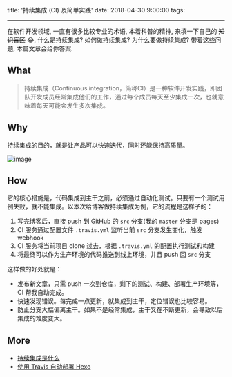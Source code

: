 title: '持续集成 (CI) 及简单实践'
date: 2018-04-30 9:00:00
tags:

---
在软件开发领域, 一直有很多比较专业的术语, 本着科普的精神, 来填一下自己的 ~~知识盲区~~ 😂, 什么是持续集成? 如何做持续集成? 为什么要做持续集成? 带着这些问题, 本篇文章会给你答案.

<!-- more -->
## What

> 持续集成（Continuous integration，简称CI）是一种软件开发实践，即团队开发成员经常集成他们的工作，通过每个成员每天至少集成一次，也就意味着每天可能会发生多次集成。



## Why

持续集成的目的，就是让产品可以快速迭代，同时还能保持高质量。

![image](https://user-images.githubusercontent.com/15377484/39465580-acb719cc-4d56-11e8-9915-2964d5e523c5.png)



## How

它的核心措施是，代码集成到主干之前，必须通过自动化测试。只要有一个测试用例失败，就不能集成。以本次给博客做持续集成为例，它的流程是这样子的：



1. 写完博客后，直接 push 到 GitHub 的 `src` 分支(我的 `master` 分支是 pages)
2. CI 服务通过配置文件 `.travis.yml` 监听当前 `src` 分支发生变化，触发 webhook
3. CI 服务将当前项目 clone 过去，根据 `.travis.yml` 的配置执行测试和构建
4. 将最终可以作为生产环境的代码推送到线上环境，并且 push 回  `src` 分支



这样做的好处就是：
- 发布新文章，只需 push 一次到仓库，剩下的测试、构建、部署生产环境等，CI 帮我自动完成。
- 快速发现错误。每完成一点更新，就集成到主干，定位错误也比较容易。
- 防止分支大幅偏离主干。如果不是经常集成，主干又在不断更新，会导致以后集成的难度变大。



## More

- [持续集成是什么](http://www.ruanyifeng.com/blog/2015/09/continuous-integration.html)
- [使用 Travis 自动部署 Hexo](https://segmentfault.com/a/1190000009054888)